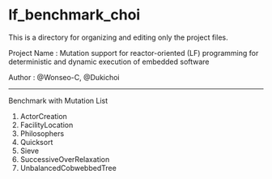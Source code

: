 # lf_benchmark_choi

This is a directory for organizing and editing only the project files.

Project Name : Mutation support for reactor-oriented (LF) programming for deterministic and dynamic execution of embedded software

Author : @Wonseo-C, @Dukichoi

---

Benchmark with Mutation List
1. ActorCreation
2. FacilityLocation
3. Philosophers
4. Quicksort
5. Sieve
6. SuccessiveOverRelaxation
7. UnbalancedCobwebbedTree
